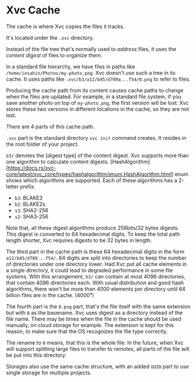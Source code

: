 # Xvc Cache

The cache is where Xvc copies the files it tracks.

It's located under the `.xvc` directory.

Instead of the file tree that's normally used to _address_ files, it uses the _content digest_ of files to organize them.

In a standard file hierarchy, we have files in paths like `/home/iesahin/Photos/my-photo.png`.
Xvc doesn't use such a tree in its cache.
It uses paths like `.xvc/b3/a12/b45/d789a...f54/0.png` to refer to files.

Producing the cache path from its content causes cache paths to change when the files are updated.
For example, in a standard file system, if you save another photo on top of `my-photo.png`, the first version will be
lost.
Xvc stores these two versions in different locations in the cache, so they are not lost.

There are 4 parts of this cache path.

`.xvc` part is the standard directory `xvc init` command creates. It resides in the root folder of your project.

`b3/` denotes the [digest type] of the content digest.
Xvc supports more than one algorithm to calculate content digests.
[HashAlgorithm][https://docs.rs/xvc-core/latest/xvc_core/types/hashalgorithm/enum.HashAlgorithm.html] enum shows which algorithms are supported.
Each of these algorithms has a 2-letter prefix.
- `b3`:  BLAKE3
- `b2`:  BLAKE2s
- `s3`:  SHA2-256
- `s2`:  SHA3-256

Note that, all these digest algorithms produce 256bits/32 bytes digests.
This digest is converted to 64 hexadecimal digits.
To keep the total path length shorter, Xvc requires digests to be 32 bytes in length.

The third part in the cache path is these 64 hexadecimal digits in the form `a12/b45/d789...f54/`.
64 digits are split into directories to keep the number of directories under one directory lower.
Had Xvc put all cache elements in a single directory, it could lead to degraded performance in some file systems.
With this arrangement, `b3/` can contain at most 4096 directories, that contain 4096 directories each.
With usual distribution and good hash algorithms, there won't be more than 4000 elements per directory until 64 billion
files are in the cache. (4000³)

The fourth part is the `0.png` part, that's the file itself with the same extension but with `0` as the basename.
Xvc uses digest as a directory instead of the file name.
There may be times when the file in the cache should be used manually, on cloud storage for example.
The extension is kept for this reason, to make sure that the OS recognizes the file type correctly.

The rename to `0` means, that this is the whole file.
In the future, when Xvc will support splitting large files to transfer to remotes, all parts of the file will be put into this directory.

Storages also use the same cache structure, with an added `GUID` part to use single storage for multiple projects.




